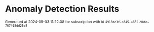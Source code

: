 # Anomaly Detection Results


<sup>Generated at 2024-05-03 11:22:08 for subscription with id `4913be3f-a345-4652-9bba-767418dd25e3`</sup>
